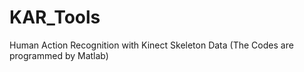 # KAR_Tools

Human Action Recognition with Kinect Skeleton Data 
(The Codes are programmed by Matlab)
